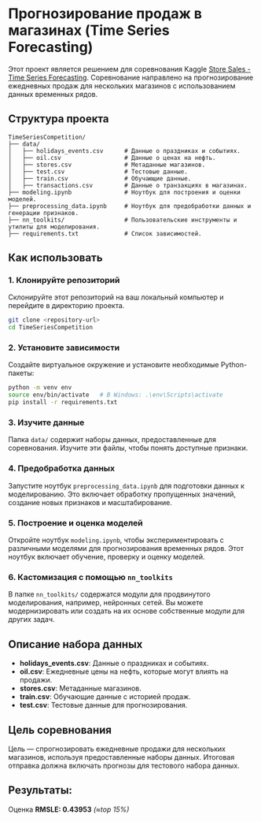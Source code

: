 # Прогнозирование продаж в магазинах (Time Series Forecasting)

Этот проект является решением для соревнования Kaggle [Store Sales - Time Series Forecasting](https://www.kaggle.com/competitions/store-sales-time-series-forecasting). Соревнование направлено на прогнозирование ежедневных продаж для нескольких магазинов с использованием данных временных рядов.

## Структура проекта

```
TimeSeriesCompetition/
├── data/
│   ├── holidays_events.csv      # Данные о праздниках и событиях.
│   ├── oil.csv                  # Данные о ценах на нефть.
│   ├── stores.csv               # Метаданные магазинов.
│   ├── test.csv                 # Тестовые данные.
│   ├── train.csv                # Обучающие данные.
│   ├── transactions.csv         # Данные о транзакциях в магазинах.
├── modeling.ipynb               # Ноутбук для построения и оценки моделей.
├── preprocessing_data.ipynb     # Ноутбук для предобработки данных и генерации признаков.
├── nn_toolkits/                 # Пользовательские инструменты и утилиты для моделирования.
├── requirements.txt             # Список зависимостей.
```

## Как использовать

### 1. Клонируйте репозиторий

Склонируйте этот репозиторий на ваш локальный компьютер и перейдите в директорию проекта.

```bash
git clone <repository-url>
cd TimeSeriesCompetition
```

### 2. Установите зависимости

Создайте виртуальное окружение и установите необходимые Python-пакеты:

```bash
python -m venv env
source env/bin/activate   # В Windows: .\env\Scripts\activate
pip install -r requirements.txt
```

### 3. Изучите данные

Папка `data/` содержит наборы данных, предоставленные для соревнования. Изучите эти файлы, чтобы понять доступные признаки.

### 4. Предобработка данных

Запустите ноутбук `preprocessing_data.ipynb` для подготовки данных к моделированию. Это включает обработку пропущенных значений, создание новых признаков и масштабирование.

### 5. Построение и оценка моделей

Откройте ноутбук `modeling.ipynb`, чтобы экспериментировать с различными моделями для прогнозирования временных рядов. Этот ноутбук включает обучение, проверку и оценку моделей.

### 6. Кастомизация с помощью `nn_toolkits`

В папке `nn_toolkits/` содержатся модули для продвинутого моделирования, например, нейронных сетей. Вы можете модернизировать или создать на их основе собственные модули для других задач.

## Описание набора данных

- **holidays_events.csv**: Данные о праздниках и событиях.
- **oil.csv**: Ежедневные цены на нефть, которые могут влиять на продажи.
- **stores.csv**: Метаданные магазинов.
- **train.csv**: Обучающие данные с историей продаж.
- **test.csv**: Тестовые данные для прогнозирования.

## Цель соревнования

Цель — спрогнозировать ежедневные продажи для нескольких магазинов, используя предоставленные наборы данных. Итоговая отправка должна включать прогнозы для тестового набора данных.

## Результаты:
Оценка **RMSLE: 0.43953** _(≈top 15%)_
